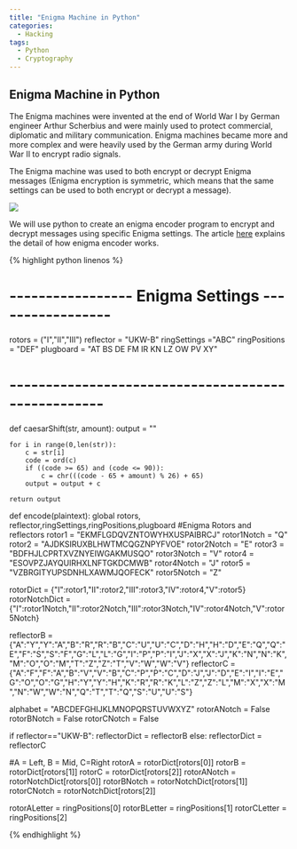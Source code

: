 ```yaml
---
title: "Enigma Machine in Python"
categories:
  - Hacking
tags:
  - Python
  - Cryptography
---
```


## Enigma Machine in Python

The Enigma machines were invented at the end of World War I by German engineer Arthur Scherbius and were mainly used to protect commercial, diplomatic and military communication. Enigma machines became more and more complex and were heavily used by the German army during World War II to encrypt radio signals.

The Enigma machine was used to both encrypt or decrypt Enigma messages (Enigma encryption is symmetric, which means that the same settings can be used to both encrypt or decrypt a message).

![](https://upload.wikimedia.org/wikipedia/commons/thumb/b/bd/Enigma_%28crittografia%29_-_Museo_scienza_e_tecnologia_Milano.jpg/1024px-Enigma_%28crittografia%29_-_Museo_scienza_e_tecnologia_Milano.jpg)

We will use python to create an enigma encoder program to encrypt and decrypt messages using specific Enigma settings.
The article [here](https://hackaday.com/2017/08/22/the-enigma-enigma-how-the-enigma-machine-worked/) explains the detail of how enigma encoder works.

{% highlight python linenos %}

# ----------------- Enigma Settings -----------------
rotors = ("I","II","III")
reflector = "UKW-B"
ringSettings ="ABC"
ringPositions = "DEF"
plugboard = "AT BS DE FM IR KN LZ OW PV XY"
# ---------------------------------------------------

def caesarShift(str, amount):
	output = ""

	for i in range(0,len(str)):
		c = str[i]
		code = ord(c)
		if ((code >= 65) and (code <= 90)):
			c = chr(((code - 65 + amount) % 26) + 65)
		output = output + c

	return output

def encode(plaintext):
  global rotors, reflector,ringSettings,ringPositions,plugboard
  #Enigma Rotors and reflectors
  rotor1 = "EKMFLGDQVZNTOWYHXUSPAIBRCJ"
  rotor1Notch = "Q"
  rotor2 = "AJDKSIRUXBLHWTMCQGZNPYFVOE"
  rotor2Notch = "E"
  rotor3 = "BDFHJLCPRTXVZNYEIWGAKMUSQO"
  rotor3Notch = "V"
  rotor4 = "ESOVPZJAYQUIRHXLNFTGKDCMWB"
  rotor4Notch = "J"
  rotor5 = "VZBRGITYUPSDNHLXAWMJQOFECK"
  rotor5Notch = "Z"

  rotorDict = {"I":rotor1,"II":rotor2,"III":rotor3,"IV":rotor4,"V":rotor5}
  rotorNotchDict = {"I":rotor1Notch,"II":rotor2Notch,"III":rotor3Notch,"IV":rotor4Notch,"V":rotor5Notch}  

  reflectorB = {"A":"Y","Y":"A","B":"R","R":"B","C":"U","U":"C","D":"H","H":"D","E":"Q","Q":"E","F":"S","S":"F","G":"L","L":"G","I":"P","P":"I","J":"X","X":"J","K":"N","N":"K","M":"O","O":"M","T":"Z","Z":"T","V":"W","W":"V"}
  reflectorC = {"A":"F","F":"A","B":"V","V":"B","C":"P","P":"C","D":"J","J":"D","E":"I","I":"E","G":"O","O":"G","H":"Y","Y":"H","K":"R","R":"K","L":"Z","Z":"L","M":"X","X":"M","N":"W","W":"N","Q":"T","T":"Q","S":"U","U":"S"}

  alphabet = "ABCDEFGHIJKLMNOPQRSTUVWXYZ"
  rotorANotch = False
  rotorBNotch = False
  rotorCNotch = False

  if reflector=="UKW-B":
    reflectorDict = reflectorB
  else:
    reflectorDict = reflectorC

  #A = Left,  B = Mid,  C=Right
  rotorA = rotorDict[rotors[0]]
  rotorB = rotorDict[rotors[1]]
  rotorC = rotorDict[rotors[2]]
  rotorANotch = rotorNotchDict[rotors[0]]
  rotorBNotch = rotorNotchDict[rotors[1]]
  rotorCNotch = rotorNotchDict[rotors[2]]

  rotorALetter = ringPositions[0]
  rotorBLetter = ringPositions[1]
  rotorCLetter = ringPositions[2]

{% endhighlight %}
